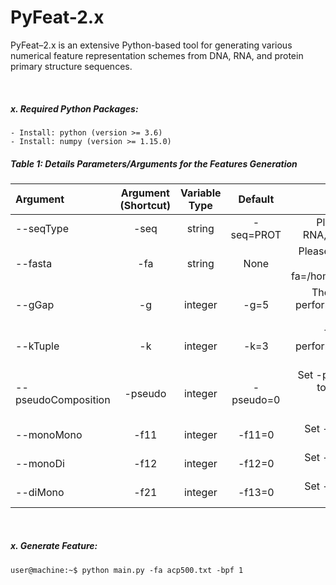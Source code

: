 # PyFeat-2.x

PyFeat–2.x is an extensive Python-based tool for generating various numerical feature representation schemes from DNA, RNA, and protein primary structure sequences.

&nbsp;

##### x. Required Python Packages:
```
- Install: python (version >= 3.6)
- Install: numpy (version >= 1.15.0)
```

##### Table 1: Details Parameters/Arguments for the Features Generation
|   Argument     |   Argument (Shortcut) |    Variable Type     |   Default  | Help   |
|     :---       |    :---:              |  :---:               |  :---:     |    ---:|
| --seqType      | -seq                  | string               | -seq=PROT | Please use either DNA, RNA, or PROTEIN (PROT). |
| --fasta        | -fa                   | string               |  None      | Please enter the UNIX-like path. Example: -fa=/home/user/anyFASTA.fa |
| --gGap         | -g                    | integer              | -g=5      | The gap between 1 to 5 performed well. Example: -g=5  |
| --kTuple       | -k                    | integer              | -k=3      | The k between 1 to 3 performed well. Example: -k=3  |
| --pseudoComposition | -pseudo          | integer |  -pseudo=0   | Set -pseudo=1, if we want to generate features. 1 (On/Active), 0 (Off/Deactive) |
| --monoMono          | -f11             | integer |  -f11=0      | Set -f11=1, if we want to generate features. |
| --monoDi            | -f12             | integer |  -f12=0      | Set -f12=1, if we want to generate features. |
| --diMono            | -f21             | integer |  -f13=0      | Set -f21=1, if we want to generate features. |


&nbsp;
&nbsp;
&nbsp;


##### x. Generate Feature:
``` console
user@machine:~$ python main.py -fa acp500.txt -bpf 1
```
